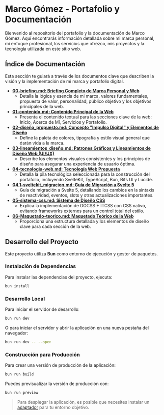 # Marco Gómez - Portafolio y Documentación

Bienvenido al repositorio del portafolio y la documentación de Marco Gómez. Aquí encontrarás información detallada sobre mi marca personal, mi enfoque profesional, los servicios que ofrezco, mis proyectos y la tecnología utilizada en este sitio web.

## Índice de Documentación

Esta sección te guiará a través de los documentos clave que describen la visión y la implementación de mi marca y portafolio digital.

*   [**00-briefing.md: Briefing Completo de Marca Personal y Web**](docs/00-briefing.md)
    *   Detalla la lógica y esencia de mi marca, valores fundamentales, propuesta de valor, personalidad, público objetivo y los objetivos principales de la web.
*   [**01-contenido.md: Contenido Principal de la Web**](docs/01-contenido.md)
    *   Presenta el contenido textual para las secciones clave de la web: Inicio, Acerca de Mí, Servicios y Portafolio.
*   [**02-diseño_propuesto.md: Concepto "Impulso Digital" y Elementos de Diseño**](docs/02-diseño_propuesto.md)
    *   Define la paleta de colores, tipografía y estilo visual general que darán vida a la marca.
*   [**03-lineamientos_diseño.md: Patrones Gráficos y Lineamientos de Diseño Web (UI/UX)**](docs/03-lineamientos_diseño.md)
    *   Describe los elementos visuales consistentes y los principios de diseño para asegurar una experiencia de usuario óptima.
*   [**04-tecnologia-web.md: Tecnología Web Propuesta**](docs/04-tecnologia-web.md)
    *   Detalla la pila tecnológica seleccionada para la construcción del portafolio, incluyendo SvelteKit, TypeScript, Bun, Bits UI y Lucide.
*   [**04.1-sveltekit_migracion.md: Guía de Migración a Svelte 5**](docs/04.1-sveltekit_migracion.md)
    *   Guía de migración a Svelte 5, detallando los cambios en la sintaxis de reactividad, eventos, slots y otras actualizaciones importantes.
*   [**05-sistema-css.md: Sistema de Diseño CSS**](docs/05-sistema-css.md)
    *   Explica la implementación de OOCSS + ITCSS con CSS nativo, evitando frameworks externos para un control total del estilo.
*   [**06-Maquetado-teorico.md: Maquetado Teórico de la Web**](docs/06-Maquetado-teorico.md)
    *   Proporciona una estructura detallada y los elementos de diseño clave para cada sección de la web.

## Desarrollo del Proyecto

Este proyecto utiliza **Bun** como entorno de ejecución y gestor de paquetes.

### Instalación de Dependencias

Para instalar las dependencias del proyecto, ejecuta:

```sh
bun install
```

### Desarrollo Local

Para iniciar el servidor de desarrollo:

```sh
bun run dev
```

O para iniciar el servidor y abrir la aplicación en una nueva pestaña del navegador:

```sh
bun run dev -- --open
```

### Construcción para Producción

Para crear una versión de producción de la aplicación:

```sh
bun run build
```

Puedes previsualizar la versión de producción con:

```sh
bun run preview
```

> Para desplegar la aplicación, es posible que necesites instalar un [adaptador](https://svelte.dev/docs/kit/adapters) para tu entorno objetivo.
